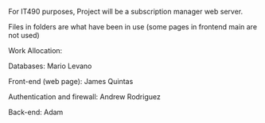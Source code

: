 For IT490 purposes, Project will be a subscription manager web server.

Files in folders are what have been in use (some pages in frontend main are not used)

Work Allocation:

Databases: Mario Levano

Front-end (web page): James Quintas

Authentication and firewall: Andrew Rodriguez

Back-end: Adam
